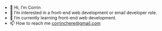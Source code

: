 - 👋 Hi, I’m Corrin
- 👀 I’m interested in a front-end web development or email developer role.
- 🌱 I’m currently learning front-end web development.
- 📫 How to reach me corrinchere@gmail.com 

<!---
corrinchere/corrinchere is a ✨ special ✨ repository because its `README.md` (this file) appears on your GitHub profile.
You can click the Preview link to take a look at your changes.
--->
